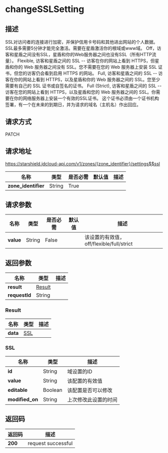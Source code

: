# changeSSLSetting


## 描述
SSL对访问者的连接进行加密，并保护信用卡号码和其他进出网站的个人数据。
SSL最多需要5分钟才能完全激活。需要在星盾激活你的根域或www域。
Off，访客和星盾之间没有SSL，星盾和你的Web服务器之间也没有SSL（所有HTTP流量）。
Flexible, 访客和星盾之间的 SSL -- 访客在你的网站上看到 HTTPS，但星盾和你的 Web 服务器之间没有 SSL。您不需要在您的 Web 服务器上安装 SSL 证书，但您的访客仍会看到启用 HTTPS 的网站。
Full, 访客和星盾之间的 SSL -- 访客在你的网站上看到 HTTPS，以及星盾和你的 Web 服务器之间的 SSL。您至少需要有自己的 SSL 证书或自签名的证书。
Full (Strict), 访客和星盾之间的 SSL -- 访客在您的网站上看到 HTTPS，以及星盾和您的 Web 服务器之间的 SSL。你需要在你的网络服务器上安装一个有效的SSL证书。
这个证书必须由一个证书机构签署，有一个在未来的到期日，并为请求的域名（主机名）作出回应。


## 请求方式
PATCH

## 请求地址
https://starshield.jdcloud-api.com/v1/zones/{zone_identifier}/settings$$ssl

|名称|类型|是否必需|默认值|描述|
|---|---|---|---|---|
|**zone_identifier**|String|True| | |

## 请求参数
|名称|类型|是否必需|默认值|描述|
|---|---|---|---|---|
|**value**|String|False| |该设置的有效值，off/flexible/full/strict|


## 返回参数
|名称|类型|描述|
|---|---|---|
|**result**|[Result](changeSSLSetting#result)| |
|**requestId**|String| |

### <div id="result">Result</div>
|名称|类型|描述|
|---|---|---|
|**data**|[SSL](changeSSLSetting#ssl)| |
### <div id="ssl">SSL</div>
|名称|类型|描述|
|---|---|---|
|**id**|String|域设置的ID|
|**value**|String|该配置的有效值|
|**editable**|Boolean|该配置是否可以修改|
|**modified_on**|String|上次修改此设置的时间|

## 返回码
|返回码|描述|
|---|---|
|**200**|request successful|

